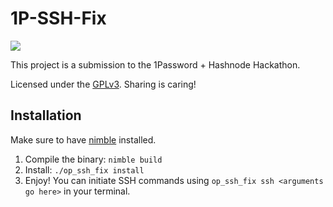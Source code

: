 # 1P-SSH-Fix

![](https://cdn.hashnode.com/res/hashnode/image/upload/v1687460654587/d6692a01-754e-4baf-81bd-3dfa34e2141d.png?w=1600&h=840&fit=crop&crop=entropy&auto=compress,format&format=webp)

This project is a submission to the 1Password + Hashnode Hackathon.

Licensed under the [GPLv3](LICENSE.md). Sharing is caring!

## Installation

Make sure to have [nimble](https://github.com/nim-lang/nimble) installed.

1. Compile the binary: `nimble build`
2. Install: `./op_ssh_fix install`
3. Enjoy! You can initiate SSH commands using `op_ssh_fix ssh <arguments go here>` in your terminal.
